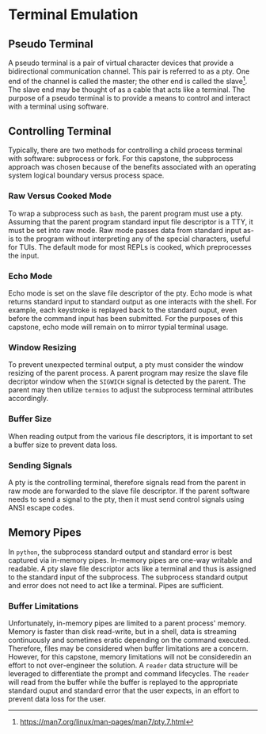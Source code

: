 # Terminal Emulation

## Pseudo Terminal

A pseudo terminal is a pair of virtual character devices that provide a bidirectional
communication channel. This pair is referred to as a pty.
One end of the channel is called the master; the other end is called the slave[^1]. The slave end may be
thought of as a cable that acts like a terminal. The purpose of a pseudo terminal is to provide a means to control
and interact with a terminal using software.

## Controlling Terminal

Typically, there are two methods for controlling a child process terminal with software: subprocess or fork.
For this capstone, the subprocess approach was chosen because of the benefits associated with an operating system
logical boundary versus process space.

### Raw Versus Cooked Mode

To wrap a subprocess such as `bash`, the parent program must use a pty. Assuming that the parent program 
standard input file descriptor is a TTY, it must be set into raw mode. Raw mode passes data from standard
input as-is to the program without interpreting any of the special characters, useful for TUIs.
The default mode for most REPLs is cooked, which preprocesses the input.

### Echo Mode

Echo mode is set on the slave file descriptor of the pty. Echo mode is what returns standard input to standard output
as one interacts with the shell. For example, each keystroke is replayed back to the standard ouput, even before the
command input has been submitted. For the purposes of this capstone, echo mode will remain on to mirror typial terminal
usage.

### Window Resizing

To prevent unexpected terminal output, a pty must consider the window resizing of the parent process. A parent program may resize the slave 
file decriptor window when the `SIGWICH` signal is detected by the parent. The parent may then utilize `termios` to adjust the subprocess
terminal attributes accordingly.

### Buffer Size

When reading output from the various file descriptors, it is important to set a buffer size to prevent data loss.

### Sending Signals

A pty is the controlling terminal, therefore signals read from the parent in raw mode are forwarded to the slave file descriptor. If the parent
software needs to send a signal to the pty, then it must send control signals using ANSI escape codes.

## Memory Pipes

In `python`, the subprocess standard output and standard error is best captured via in-memory pipes. In-memory pipes are one-way writable and readable.
A pty slave file descriptor acts like a terminal and thus is assigned to the standard input of the subprocess. The subprocess standard output and error
does not need to act like a terminal. Pipes are sufficient.

### Buffer Limitations

Unfortunately, in-memory pipes are limited to a parent process' memory. Memory is faster than disk read-write, but in a shell, data is streaming
continuously and sometimes eratic depending on the command executed. Therefore, files may be considered when buffer limitations are a concern. However,
for this capstone, memory limitations will not be consideredin an effort to not over-engineer the solution. A `reader` data structure will
be leveraged to differentiate the prompt and command lifecycles. The `reader` will read from the buffer while the buffer is replayed to the appropriate
standard ouput and standard error that the user expects, in an effort to prevent data loss for the user.

[^1]: https://man7.org/linux/man-pages/man7/pty.7.html